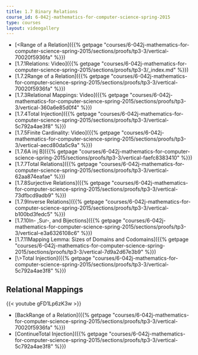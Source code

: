 ```yaml
---
title: 1.7 Binary Relations
course_id: 6-042j-mathematics-for-computer-science-spring-2015
type: courses
layout: videogallery
---
```

*   [<Range of a Relation]({{% getpage "courses/6-042j-mathematics-for-computer-science-spring-2015/sections/proofs/tp3-3/vertical-70020f5936fa" %}})
*   [1.7.1Relations: Video]({{% getpage "courses/6-042j-mathematics-for-computer-science-spring-2015/sections/proofs/tp3-3/_index.md" %}})
*   [1.7.2Range of a Relation]({{% getpage "courses/6-042j-mathematics-for-computer-science-spring-2015/sections/proofs/tp3-3/vertical-70020f5936fa" %}})
*   [1.7.3Relational Mappings: Video]({{% getpage "courses/6-042j-mathematics-for-computer-science-spring-2015/sections/proofs/tp3-3/vertical-360a6e85d0f4" %}})
*   [1.7.4Total Injection]({{% getpage "courses/6-042j-mathematics-for-computer-science-spring-2015/sections/proofs/tp3-3/vertical-5c792a4ae3f8" %}})
*   [1.7.5Finite Cardinality: Video]({{% getpage "courses/6-042j-mathematics-for-computer-science-spring-2015/sections/proofs/tp3-3/vertical-aecd80da5c9a" %}})
*   [1.7.6A inj B]({{% getpage "courses/6-042j-mathematics-for-computer-science-spring-2015/sections/proofs/tp3-3/vertical-faefc8383410" %}})
*   [1.7.7Total Relations]({{% getpage "courses/6-042j-mathematics-for-computer-science-spring-2015/sections/proofs/tp3-3/vertical-62aa874eafae" %}})
*   [1.7.8Surjective Relations]({{% getpage "courses/6-042j-mathematics-for-computer-science-spring-2015/sections/proofs/tp3-3/vertical-73dfbcd9adb9" %}})
*   [1.7.9Inverse Relations]({{% getpage "courses/6-042j-mathematics-for-computer-science-spring-2015/sections/proofs/tp3-3/vertical-b100bd3fedc5" %}})
*   [1.7.10In- ,Sur-, and Bijections]({{% getpage "courses/6-042j-mathematics-for-computer-science-spring-2015/sections/proofs/tp3-3/vertical-e3a6326108c6" %}})
*   [1.7.11Mapping Lemma: Sizes of Domains and Codomains]({{% getpage "courses/6-042j-mathematics-for-computer-science-spring-2015/sections/proofs/tp3-3/vertical-7d9a2d67e3b9" %}})
*   [\\>Total Injection]({{% getpage "courses/6-042j-mathematics-for-computer-science-spring-2015/sections/proofs/tp3-3/vertical-5c792a4ae3f8" %}})

Relational Mappings
-------------------

{{< youtube gFD1Lp6zK3w >}}

*   [BackRange of a Relation]({{% getpage "courses/6-042j-mathematics-for-computer-science-spring-2015/sections/proofs/tp3-3/vertical-70020f5936fa" %}})
*   [ContinueTotal Injection]({{% getpage "courses/6-042j-mathematics-for-computer-science-spring-2015/sections/proofs/tp3-3/vertical-5c792a4ae3f8" %}})